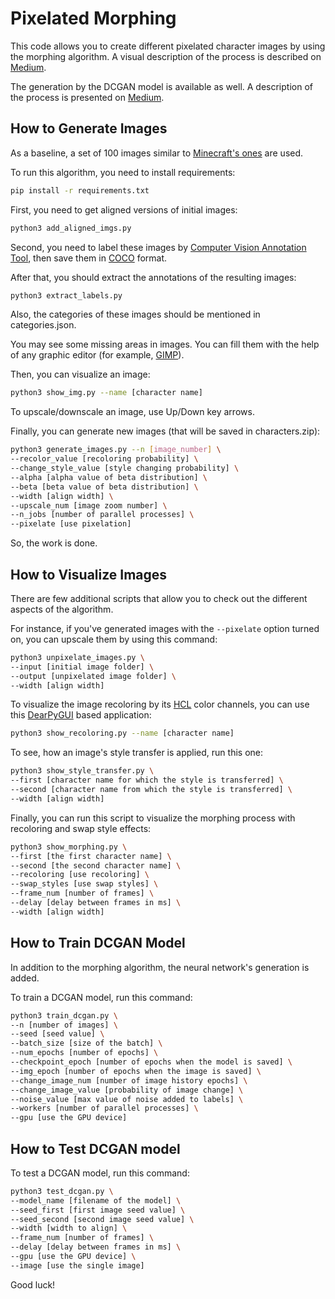 # Pixelated Morphing

This code allows you to create different pixelated character images by using the morphing algorithm.
A visual description of the process is described on [Medium](https://medium.com/@thehemen/generative-art-of-pixelated-characters-tips-and-practices-69f38b63e49c).

The generation by the DCGAN model is available as well.
A description of the process is presented on [Medium](https://medium.com/@thehemen/generative-art-of-pixelated-characters-usage-of-dcgan-model-f6682a6decff).

## How to Generate Images

As a baseline, a set of 100 images similar to [Minecraft's ones](https://minecraft.fandom.com/wiki/Minecraft_Wiki) are used.

To run this algorithm, you need to install requirements:

```sh
pip install -r requirements.txt
```

First, you need to get aligned versions of initial images:

```sh
python3 add_aligned_imgs.py
```

Second, you need to label these images by [Computer Vision Annotation Tool](https://github.com/opencv/cvat), then save them in [COCO](https://cocodataset.org/) format.

After that, you should extract the annotations of the resulting images:

```sh
python3 extract_labels.py
```

Also, the categories of these images should be mentioned in categories.json.

You may see some missing areas in images. You can fill them with the help of any graphic editor (for example, [GIMP](https://www.gimp.org/)).

Then, you can visualize an image:

```sh
python3 show_img.py --name [character name]
```

To upscale/downscale an image, use Up/Down key arrows.

Finally, you can generate new images (that will be saved in characters.zip):

```sh
python3 generate_images.py --n [image_number] \
--recolor_value [recoloring probability] \
--change_style_value [style changing probability] \
--alpha [alpha value of beta distribution] \
--beta [beta value of beta distribution] \
--width [align width] \
--upscale_num [image zoom number] \
--n_jobs [number of parallel processes] \
--pixelate [use pixelation]
```

So, the work is done.

## How to Visualize Images

There are few additional scripts that allow you to check out the different aspects of the algorithm.

For instance, if you've generated images with the `--pixelate` option turned on, you can upscale them by using this command:

```sh
python3 unpixelate_images.py \
--input [initial image folder] \
--output [unpixelated image folder] \
--width [align width]
```

To visualize the image recoloring by its [HCL](https://hclwizard.org/) color channels, you can use this [DearPyGUI](https://github.com/hoffstadt/DearPyGui) based application:

```sh
python3 show_recoloring.py --name [character name]
```

To see, how an image's style transfer is applied, run this one:

```sh
python3 show_style_transfer.py \
--first [character name for which the style is transferred] \
--second [character name from which the style is transferred] \
--width [align width]
```

Finally, you can run this script to visualize the morphing process with recoloring and swap style effects:

```sh
python3 show_morphing.py \
--first [the first character name] \
--second [the second character name] \
--recoloring [use recoloring] \
--swap_styles [use swap styles] \
--frame_num [number of frames] \
--delay [delay between frames in ms] \
--width [align width]
```

## How to Train DCGAN Model

In addition to the morphing algorithm, the neural network's generation is added.

To train a DCGAN model, run this command:

```sh
python3 train_dcgan.py \
--n [number of images] \
--seed [seed value] \
--batch_size [size of the batch] \
--num_epochs [number of epochs] \
--checkpoint_epoch [number of epochs when the model is saved] \
--img_epoch [number of epochs when the image is saved] \
--change_image_num [number of image history epochs] \
--change_image_value [probability of image change] \
--noise_value [max value of noise added to labels] \
--workers [number of parallel processes] \
--gpu [use the GPU device]
```

## How to Test DCGAN model

To test a DCGAN model, run this command:

```sh
python3 test_dcgan.py \
--model_name [filename of the model] \
--seed_first [first image seed value] \
--seed_second [second image seed value] \
--width [width to align] \
--frame_num [number of frames] \
--delay [delay between frames in ms] \
--gpu [use the GPU device] \
--image [use the single image]
```

Good luck!
